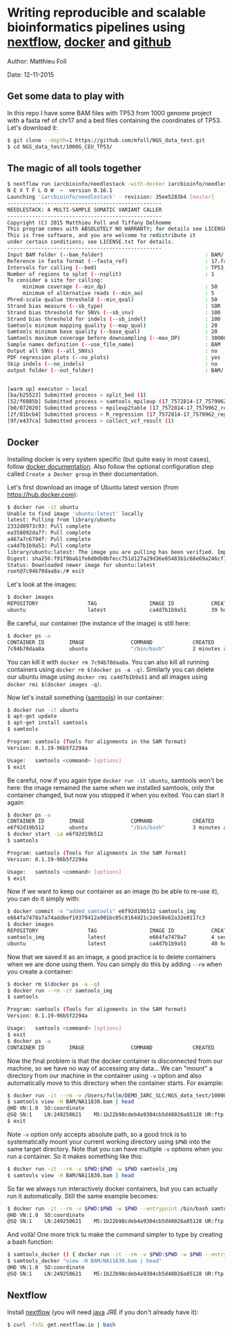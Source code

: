 # Writing reproducible and scalable bioinformatics pipelines using [nextflow](http://www.nextflow.io), [docker](https://www.docker.com) and [github](https://github.com)

Author: Matthieu Foll

Date: 12-11-2015

## Get some data to play with

In this repo I have some BAM files with TP53 from 1000 genome project with a fasta ref of chr17 and a bed files containing the coordinates of TP53. Let's download it:
```bash
$ git clone --depth=1 https://github.com/mfoll/NGS_data_test.git
$ cd NGS_data_test/1000G_CEU_TP53/
```

## The magic of all tools together

```bash
$ nextflow run iarcbioinfo/needlestack -with-docker iarcbioinfo/needlestack --bed TP53_all.bed --bam_folder BAM/ --fasta_ref 17.fasta.gz
N E X T F L O W  ~  version 0.16.1
Launching 'iarcbioinfo/needlestack' - revision: 35ee5283b4 [master]
--------------------------------------------------
NEEDLESTACK: A MULTI-SAMPLE SOMATIC VARIANT CALLER
--------------------------------------------------
Copyright (C) 2015 Matthieu Foll and Tiffany Delhomme
This program comes with ABSOLUTELY NO WARRANTY; for details see LICENSE.txt
This is free software, and you are welcome to redistribute it
under certain conditions; see LICENSE.txt for details.
--------------------------------------------------
Input BAM folder (--bam_folder)                                 : BAM/
Reference in fasta format (--fasta_ref)                         : 17.fasta.gz
Intervals for calling (--bed)                                   : TP53_all.bed
Number of regions to splot (--nsplit)                           : 1
To consider a site for calling:
     minimum coverage (--min_dp)                                : 50
     minimum of alternative reads (--min_ao)                    : 5
Phred-scale qvalue threshold (--min_qval)                       : 50
Strand bias measure (--sb_type)                                 : SOR
Strand bias threshold for SNVs (--sb_snv)                       : 100
Strand bias threshold for indels (--sb_indel)                   : 100
Samtools minimum mapping quality (--map_qual)                   : 20
Samtools minimum base quality (--base_qual)                     : 20
Samtools maximum coverage before downsampling (--max_DP)        : 30000
Sample names definition (--use_file_name)                       : BAM
Output all SNVs (--all_SNVs)                                    : no
PDF regression plots (--no_plots)                               : yes
Skip indels (--no_indels)                                       : no
output folder (--out_folder)                                    : BAM/


[warm up] executor > local
[ba/b25523] Submitted process > split_bed (1)
[52/f6085b] Submitted process > samtools_mpileup (17_7572814-17_7579962_regions)
[b0/072020] Submitted process > mpileup2table (17_7572814-17_7579962_regions)
[2f/81bcb4] Submitted process > R_regression (17_7572814-17_7579962_regions)
[9f/e437ca] Submitted process > collect_vcf_result (1)
```

## Docker

Installing docker is very system specific (but quite easy in most cases), follow  [docker documentation](https://docs.docker.com/installation/). Also follow the optional configuration step called `Create a Docker group` in their documentation.

Let's first download an image of Ubuntu latest version (from https://hub.docker.com):
```bash
$ docker run -it ubuntu
Unable to find image 'ubuntu:latest' locally
latest: Pulling from library/ubuntu
2332d8973c93: Pull complete 
ea358092da77: Pull complete 
a467a7c6794f: Pull complete 
ca4d7b1b9a51: Pull complete 
library/ubuntu:latest: The image you are pulling has been verified. Important: image verification is a tech preview feature and should not be relied on to provide security.
Digest: sha256:f91f9bab1fe6d0db0bfecc751d127a29d36e85483b1c68e69a246cf1df9b4251
Status: Downloaded newer image for ubuntu:latest
root@7c94b70daa8a:/# exit
```

Let's look at the images:
```bash
$ docker images
REPOSITORY                TAG                 IMAGE ID            CREATED             VIRTUAL SIZE
ubuntu                    latest              ca4d7b1b9a51        39 hours ago        187.9 MB
```

Be careful, our container (the instance of the image) is still here:
```bash
$ docker ps -a
CONTAINER ID        IMAGE               COMMAND             CREATED             STATUS                     PORTS               NAMES
7c94b70daa8a        ubuntu              "/bin/bash"         2 minutes ago       Exited (0) 2 minutes ago                       jovial_hypatia
```

You can kill it with `docker rm 7c94b70daa8a`. You can also kill all running containers using `docker rm $(docker ps -a -q)`. Similarly you can delete our ubuntu image using `docker rmi ca4d7b1b9a51` and all images using `docker rmi $(docker images -q)`.

Now let's install something ([samtools](http://www.htslib.org)) in our container:
```bash
$ docker run -it ubuntu
$ apt-get update
$ apt-get install samtools
$ samtools

Program: samtools (Tools for alignments in the SAM format)
Version: 0.1.19-96b5f2294a

Usage:   samtools <command> [options]
$ exit
```

Be careful, now if you again type `docker run -it ubuntu`, samtools won't be here: the image remained the same when we installed samtools, only the container changed, but now you stopped it when you exited. You can start it again:
```bash
$ docker ps -a
CONTAINER ID        IMAGE               COMMAND             CREATED             STATUS                          PORTS               NAMES
e6f92d19b512        ubuntu              "/bin/bash"         3 minutes ago       Exited (1) About a minute ago                       mad_goodall
$ docker start -ia e6f92d19b512
$ samtools

Program: samtools (Tools for alignments in the SAM format)
Version: 0.1.19-96b5f2294a

Usage:   samtools <command> [options]
$ exit
```

Now if we want to keep our container as an image (to be able to re-use it), you can do it simply with:
```bash
$ docker commit -m "added samtools" e6f92d19b512 samtools_img
e664fa7478a7a74addbef19379412a901bc05c8164d21c2de58e62a32e0117c3
$ docker images
REPOSITORY                TAG                 IMAGE ID            CREATED             VIRTUAL SIZE
samtools_img              latest              e664fa7478a7        4 seconds ago       211.5 MB
ubuntu                    latest              ca4d7b1b9a51        40 hours ago        187.9 MB
```

Now that we saved it as an image, a good practice is to delete containers when we are done using them. You can simply do this by adding `--rm` when you create a container:
```bash
$ docker rm $(docker ps -a -q)
$ docker run --rm -it samtools_img
$ samtools

Program: samtools (Tools for alignments in the SAM format)
Version: 0.1.19-96b5f2294a

Usage:   samtools <command> [options]
$ exit
$ docker ps -a
CONTAINER ID        IMAGE               COMMAND             CREATED             STATUS              PORTS               NAMES
```

Now the final problem is that the docker container is disconnected from our machine, so we have no way of accessing any data... We can "mount" a directory from our machine in the container using `-v` option and also automatically move to this directory when the container starts. For example:
```bash
$ docker run -it --rm -v /Users/follm/DEMO_IARC_SLC/NGS_data_test/1000G_CEU_TP53/:/data -w /data samtools_img
$ samtools view -H BAM/NA11830.bam | head
@HD	VN:1.0	SO:coordinate
@SQ	SN:1	LN:249250621	M5:1b22b98cdeb4a9304cb5d48026a85128	UR:ftp://ftp.1000genomes.ebi.ac.uk/vol1/ftp/technical/reference/phase2_reference_assembly_sequence/hs37d5.fa.gz	AS:NCBI37	SP:Human
$ exit
```

Note `-v` option only accepts absolute path, so a good trick is to systematically mount your current working directory using `$PWD` into the same target directory. Note that you can have multiple `-v` options when you run a container. So it makes something like this:
```bash
$ docker run -it --rm -v $PWD:$PWD -w $PWD samtools_img
$ samtools view -H BAM/NA11830.bam | head
```

So far we always run interactively docker containers, but you can actually run it automatically. Still the same example becomes:
```bash
$ docker run -it --rm -v $PWD:$PWD -w $PWD --entrypoint /bin/bash samtools_img -c "samtools view -H BAM/NA11830.bam | head"
@HD	VN:1.0	SO:coordinate
@SQ	SN:1	LN:249250621	M5:1b22b98cdeb4a9304cb5d48026a85128	UR:ftp://ftp.1000genomes.ebi.ac.uk/vol1/ftp/technical/reference/phase2_reference_assembly_sequence/hs37d5.fa.gz	AS:NCBI37	SP:Human
```
And voilà! One more trick tu make the command simpler to type by creating a bash function:

```bash
$ samtools_docker () { docker run -it --rm -v $PWD:$PWD -w $PWD --entrypoint /bin/bash samtools_img -c "samtools $@"; }
$ samtools_docker "view -H BAM/NA11830.bam | head"
@HD	VN:1.0	SO:coordinate
@SQ	SN:1	LN:249250621	M5:1b22b98cdeb4a9304cb5d48026a85128	UR:ftp://ftp.1000genomes.ebi.ac.uk/vol1/ftp/technical/reference/phase2_reference_assembly_sequence/hs37d5.fa.gz	AS:NCBI37	SP:Human
```

## Nextflow

Install [nextflow](http://www.nextflow.io/) (you will need [java](https://java.com/download/) JRE if you don't already have it):
```bash
$ curl -fsSL get.nextflow.io | bash
```

